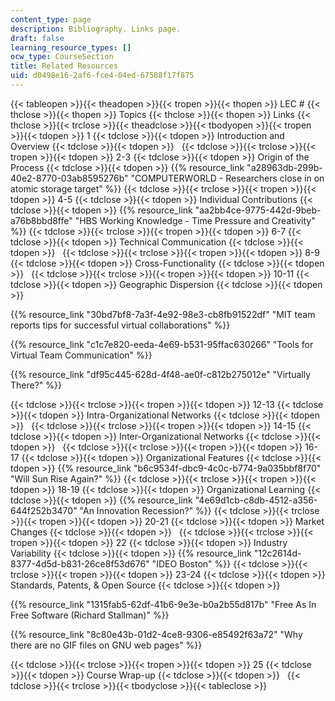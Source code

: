 ```yaml
---
content_type: page
description: Bibliography. Links page.
draft: false
learning_resource_types: []
ocw_type: CourseSection
title: Related Resources
uid: d0498e16-2af6-fce4-04ed-67588f17f875
---
```

{{< tableopen >}}{{< theadopen >}}{{< tropen >}}{{< thopen >}}
LEC #
{{< thclose >}}{{< thopen >}}
Topics
{{< thclose >}}{{< thopen >}}
Links
{{< thclose >}}{{< trclose >}}{{< theadclose >}}{{< tbodyopen >}}{{< tropen >}}{{< tdopen >}}
1
{{< tdclose >}}{{< tdopen >}}
Introduction and Overview
{{< tdclose >}}{{< tdopen >}}
 
{{< tdclose >}}{{< trclose >}}{{< tropen >}}{{< tdopen >}}
2-3
{{< tdclose >}}{{< tdopen >}}
Origin of the Process
{{< tdclose >}}{{< tdopen >}}
{{% resource_link "a28963db-299b-40e2-8770-03ab8595276b" "COMPUTERWORLD - Researchers close in on atomic storage target" %}}
{{< tdclose >}}{{< trclose >}}{{< tropen >}}{{< tdopen >}}
4-5
{{< tdclose >}}{{< tdopen >}}
Individual Contributions
{{< tdclose >}}{{< tdopen >}}
{{% resource_link "aa2bb4ce-9775-442d-9beb-a76b8bbd8ffe" "HBS Working Knowledge - Time Pressure and Creativity" %}}
{{< tdclose >}}{{< trclose >}}{{< tropen >}}{{< tdopen >}}
6-7
{{< tdclose >}}{{< tdopen >}}
Technical Communication
{{< tdclose >}}{{< tdopen >}}
 
{{< tdclose >}}{{< trclose >}}{{< tropen >}}{{< tdopen >}}
8-9
{{< tdclose >}}{{< tdopen >}}
Cross-Functionality
{{< tdclose >}}{{< tdopen >}}
 
{{< tdclose >}}{{< trclose >}}{{< tropen >}}{{< tdopen >}}
10-11
{{< tdclose >}}{{< tdopen >}}
Geographic Dispersion
{{< tdclose >}}{{< tdopen >}}

{{% resource_link "30bd7bf8-7a3f-4e92-98e3-cb8fb91522df" "MIT team reports tips for successful virtual collaborations" %}}

{{% resource_link "c1c7e820-eeda-4e69-b531-95ffac630266" "Tools for Virtual Team Communication" %}}

{{% resource_link "df95c445-628d-4f48-ae0f-c812b275012e" "Virtually There?" %}}

{{< tdclose >}}{{< trclose >}}{{< tropen >}}{{< tdopen >}}
12-13
{{< tdclose >}}{{< tdopen >}}
Intra-Organizational Networks
{{< tdclose >}}{{< tdopen >}}
 
{{< tdclose >}}{{< trclose >}}{{< tropen >}}{{< tdopen >}}
14-15
{{< tdclose >}}{{< tdopen >}}
Inter-Organizational Networks
{{< tdclose >}}{{< tdopen >}}
 
{{< tdclose >}}{{< trclose >}}{{< tropen >}}{{< tdopen >}}
16-17
{{< tdclose >}}{{< tdopen >}}
Organizational Features
{{< tdclose >}}{{< tdopen >}}
{{% resource_link "b6c9534f-dbc9-4c0c-b774-9a035bbf8f70" "Will Sun Rise Again?" %}}
{{< tdclose >}}{{< trclose >}}{{< tropen >}}{{< tdopen >}}
18-19
{{< tdclose >}}{{< tdopen >}}
Organizational Learning
{{< tdclose >}}{{< tdopen >}}
{{% resource_link "4e69d1cb-c8db-4512-a356-644f252b3470" "An Innovation Recession?" %}}
{{< tdclose >}}{{< trclose >}}{{< tropen >}}{{< tdopen >}}
20-21
{{< tdclose >}}{{< tdopen >}}
Market Changes
{{< tdclose >}}{{< tdopen >}}
 
{{< tdclose >}}{{< trclose >}}{{< tropen >}}{{< tdopen >}}
22
{{< tdclose >}}{{< tdopen >}}
Industry Variability
{{< tdclose >}}{{< tdopen >}}
{{% resource_link "12c2614d-8377-4d5d-b831-26ce8f53d676" "IDEO Boston" %}}
{{< tdclose >}}{{< trclose >}}{{< tropen >}}{{< tdopen >}}
23-24
{{< tdclose >}}{{< tdopen >}}
Standards, Patents, & Open Source
{{< tdclose >}}{{< tdopen >}}

{{% resource_link "1315fab5-62df-41b6-9e3e-b0a2b55d817b" "Free As In Free Software (Richard Stallman)" %}}

{{% resource_link "8c80e43b-01d2-4ce8-9306-e85492f63a72" "Why there are no GIF files on GNU web pages" %}}

{{< tdclose >}}{{< trclose >}}{{< tropen >}}{{< tdopen >}}
25
{{< tdclose >}}{{< tdopen >}}
Course Wrap-up
{{< tdclose >}}{{< tdopen >}}
 
{{< tdclose >}}{{< trclose >}}{{< tbodyclose >}}{{< tableclose >}}